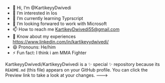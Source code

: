 - 👋 Hi, I’m @KartikeyyDwivedi
- 👀 I’m interested in Ios
- 🌱 I’m currently learning Typrscript
- 💞️ I’m looking forwared to work with Microsoft
- 📫 How to reach me KartikeyDwivedi55@gmail.com
- 📄 Know about my experiences https://www.linkedin.com/in/kartikeyydwivedi/
- 😄 Pronouns: He/him
- ⚡ Fun fact: I think i am MMA Fighter

KartikeyyDwivedi/KartikeyyDwivedi is a ✨ special ✨ repository because its `README.md` (this file) appears on your GitHub profile.
You can click the Preview link to take a look at your changes.
--->
